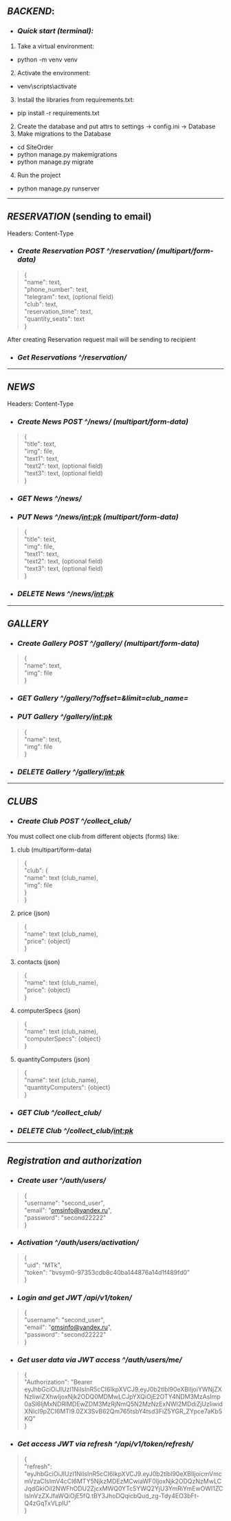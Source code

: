 ## *BACKEND*:

- ### *Quick start (terminal):*
1. Take a virtual environment: 
- python -m venv venv
2. Activate the environment:
- venv\scripts\activate
3. Install the libraries from requirements.txt:
- pip install -r requirements.txt
2. Create the database and put attrs to settings -> config.ini -> Database
3. Make migrations to the Database
- cd SiteOrder
- python manage.py makemigrations
- python manage.py migrate
4. Run the project
- python manage.py runserver

---
## ***RESERVATION*** (sending to email)
Headers: Content-Type
- ### *Create Reservation POST ^/reservation/ (multipart/form-data)*
>{\
> "name": text, \
> "phone_number": text, \
> "telegram": text, (optional field)\
> "club": text, \
> "reservation_time": text, \
> "quantity_seats": text \
> }

After creating Reservation request mail will be sending to recipient
- ### *Get Reservations ^/reservation/*
---

## ***NEWS***
Headers: Content-Type
- ### *Create News POST ^/news/ (multipart/form-data)*
>{\
> "title": text, \
> "img": file, \
> "text1": text, \
> "text2": text, (optional field)\
> "text3": text, (optional field)\
> }
- ### *GET News ^/news/*
- ### *PUT News ^/news/<int:pk> (multipart/form-data)*
>{\
> "title": text, \
> "img": file, \
> "text1": text, \
> "text2": text, (optional field)\
> "text3": text, (optional field)\
> }
- ### *DELETE News ^/news/<int:pk>*
---

## ***GALLERY***
- ### *Create Gallery POST ^/gallery/ (multipart/form-data)*
>{\
> "name": text, \
> "img": file \
> }
- ### *GET Gallery ^/gallery/?offset=<int>&limit=<int>club_name=<text>*
- ### *PUT Gallery ^/gallery/<int:pk>*
>{\
> "name": text, \
> "img": file \
> }
- ### *DELETE Gallery ^/gallery/<int:pk>*
---

## ***CLUBS***
- ### *Create Club POST ^/collect_club/*

You must collect one club from different objects (forms) like:

1. club (multipart/form-data)
>{ \
> "club": { \
> "name": text (club_name), \
> "img": file \
> } \
> } 
2. price (json)
> { \
> "name": text (club_name), \
> "price": {object} \
> }
3. contacts (json)
> { \
> "name": text (club_name), \
> "price": {object} \
> }
4. computerSpecs (json)
> { \
> "name": text (club_name), \
> "computerSpecs": {object} \
> }
5. quantityComputers (json)
> { \
> "name": text (club_name), \
> "quantityComputers": {object} \
> }

- ### *GET Club ^/collect_club/*

- ### *DELETE Club ^/collect_club/<int:pk>*
---

## ***Registration and authorization***
- ### *Create user ^/auth/users/*
>{\
    "username": "second_user",\
    "email": "omsinfo@yandex.ru",\
    "password": "second22222"\
}
- ### *Activation ^/auth/users/activation/*
>{\
    "uid": "MTk",\
    "token": "bvsym0-97353cdb8c40ba144876a14d1f489fd0"\
}
- ### *Login and get JWT /api/v1/token/*
>{\
    "username": "second_user",\
    "email": "omsinfo@yandex.ru",\
    "password": "second22222"\
}
- ### *Get user data via JWT access ^/auth/users/me/*
>{\
> "Authorization": "Bearer eyJhbGciOiJIUzI1NiIsInR5cCI6IkpXVCJ9.eyJ0b2tlbl90eXBlIjoiYWNjZXNzIiwiZXhwIjoxNjk2ODQ0MDMwLCJpYXQiOjE2OTY4NDM3MzAsImp0aSI6IjMxNDRlMDEwZDM3MzRjNmQ5N2MzNzExNWI2MDdiZjUzIiwidXNlcl9pZCI6MTl9.0ZX3SvB62Qm765tsbY4tsd3FiZ5YGR_ZYpce7aKb5KQ"\
> }
- ### *Get access JWT via refresh ^/api/v1/token/refresh/*
>{\
    "refresh": "eyJhbGciOiJIUzI1NiIsInR5cCI6IkpXVCJ9.eyJ0b2tlbl90eXBlIjoicmVmcmVzaCIsImV4cCI6MTY5NjkzMDEzMCwiaWF0IjoxNjk2ODQzNzMwLCJqdGkiOiI2NWFhODU2ZjcxMWQ0YTc5YWQ2YjU3YmRiYmEwOWI1ZCIsInVzZXJfaWQiOjE5fQ.tBY3JhoDQqicbQud_zg-Tdy4EO3bFt-Q4zGqTxVLpIU"\
>}

